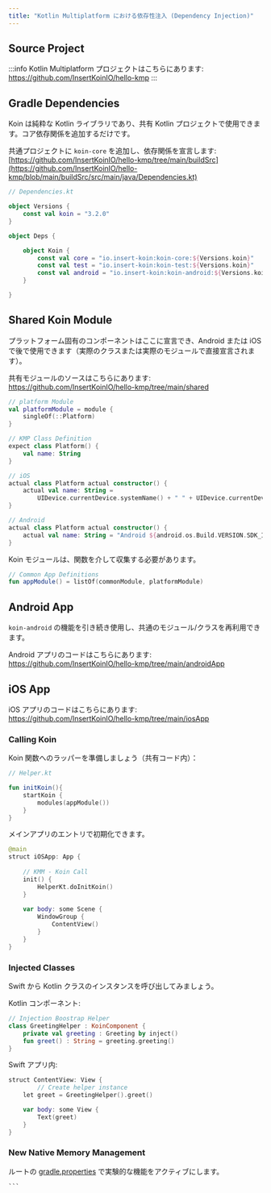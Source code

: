```yaml
---
title: "Kotlin Multiplatform における依存性注入 (Dependency Injection)"
---
```

## Source Project

:::info
 Kotlin Multiplatform プロジェクトはこちらにあります: https://github.com/InsertKoinIO/hello-kmp
:::

## Gradle Dependencies

Koin は純粋な Kotlin ライブラリであり、共有 Kotlin プロジェクトで使用できます。コア依存関係を追加するだけです。

共通プロジェクトに `koin-core` を追加し、依存関係を宣言します: [https://github.com/InsertKoinIO/hello-kmp/tree/main/buildSrc](https://github.com/InsertKoinIO/hello-kmp/blob/main/buildSrc/src/main/java/Dependencies.kt)

```kotlin
// Dependencies.kt

object Versions {
    const val koin = "3.2.0"
}

object Deps {

    object Koin {
        const val core = "io.insert-koin:koin-core:${Versions.koin}"
        const val test = "io.insert-koin:koin-test:${Versions.koin}"
        const val android = "io.insert-koin:koin-android:${Versions.koin}"
    }

}
```

## Shared Koin Module

プラットフォーム固有のコンポーネントはここに宣言でき、Android または iOS で後で使用できます（実際のクラスまたは実際のモジュールで直接宣言されます）。

共有モジュールのソースはこちらにあります: https://github.com/InsertKoinIO/hello-kmp/tree/main/shared

```kotlin
// platform Module
val platformModule = module {
    singleOf(::Platform)
}

// KMP Class Definition
expect class Platform() {
    val name: String
}

// iOS
actual class Platform actual constructor() {
    actual val name: String =
        UIDevice.currentDevice.systemName() + " " + UIDevice.currentDevice.systemVersion
}

// Android
actual class Platform actual constructor() {
    actual val name: String = "Android ${android.os.Build.VERSION.SDK_INT}"
}
```

Koin モジュールは、関数を介して収集する必要があります。

```kotlin
// Common App Definitions
fun appModule() = listOf(commonModule, platformModule)
```

## Android App

`koin-android` の機能を引き続き使用し、共通のモジュール/クラスを再利用できます。

Android アプリのコードはこちらにあります: https://github.com/InsertKoinIO/hello-kmp/tree/main/androidApp

## iOS App

iOS アプリのコードはこちらにあります: https://github.com/InsertKoinIO/hello-kmp/tree/main/iosApp

### Calling Koin

Koin 関数へのラッパーを準備しましょう（共有コード内）：

```kotlin
// Helper.kt

fun initKoin(){
    startKoin {
        modules(appModule())
    }
}
```

メインアプリのエントリで初期化できます。

```kotlin
@main
struct iOSApp: App {
    
    // KMM - Koin Call
    init() {
        HelperKt.doInitKoin()
    }
    
    var body: some Scene {
        WindowGroup {
            ContentView()
        }
    }
}
```

### Injected Classes

Swift から Kotlin クラスのインスタンスを呼び出してみましょう。

Kotlin コンポーネント:

```kotlin
// Injection Boostrap Helper
class GreetingHelper : KoinComponent {
    private val greeting : Greeting by inject()
    fun greet() : String = greeting.greeting()
}
```

Swift アプリ内:

```kotlin
struct ContentView: View {
        // Create helper instance
    let greet = GreetingHelper().greet()

    var body: some View {
        Text(greet)
    }
}
```

### New Native Memory Management

ルートの [gradle.properties](https://kotlinlang.org/docs/native-memory-manager.html) で実験的な機能をアクティブにします。

    ```